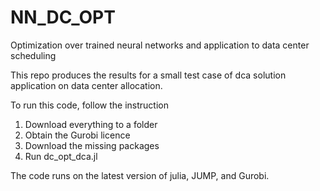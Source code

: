 # NN_DC_OPT
Optimization over trained neural networks and application to data center scheduling

This repo produces the results for a small test case of dca solution application on data center allocation.

To run this code, follow the instruction

1. Download everything to a folder
2. Obtain the Gurobi licence
3. Download the missing packages
4. Run dc_opt_dca.jl

The code runs on the latest version of julia, JUMP, and Gurobi. 
